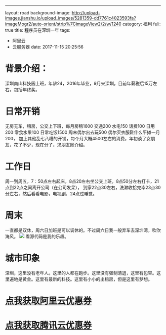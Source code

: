 ---
layout: road
background-image: http://upload-images.jianshu.io/upload_images/5281359-dd7761c4023593fa?imageMogr2/auto-orient/strip%7CimageView2/2/w/1240
category: 福利
fuli: true
title: 程序员在深圳一年
tags:
- 阿里云
- 云服务器
date: 2017-11-15 20:25:56

# 背景介绍：
深圳南山科技园上班，年龄24，2016年毕业，9月来深圳。目前年薪税后15万左右，包括年终奖。

# 日常开销
无房无车，租房，公交上下班，每月房租1600 交通200 水电150 话费100 日用200 零食水果100 日常吃饭1500 周末偶尔出去玩500 偶尔买衣服鞋什么平摊一月200，
加上其他乱七八糟的开销，每个月大概4500左右的消费，年初谈了女朋友，花了不少，现在分了，求朋友圈介绍。

# 工作日

周一到周五，7：50点左右起床，8点20左右坐公交上班，8点50分左右打卡，21点到22点之间离开公司（在公司发呆），
到家22点30左右，洗漱收拾完毕23点30分左右，然后看看电影，电视剧，24点过睡觉。

# 周末
一直都是双休，周六日加班是可以调休的。不过周六日我一般弃车去深圳湾，吹吹海风。
![](http://upload-images.jianshu.io/upload_images/3498661-b6ebd2a8d5b00bac.JPG?imageMogr2/auto-orient/strip%7CimageView2/2/w/1240)
看源代码是我的乐趣。

# 城市印象
深圳，这里没有老年人。这里的人都在跑步。这里没有强制清退，这里有包容。这里遍地是黄金。这里有最新的科技。这里有小小的出租房，但是这里有梦想。


# **[点我获取阿里云优惠券](https://promotion.aliyun.com/ntms/act/ambassador/sharetouser.html?userCode=vf2b5zld&utm_source=vf2b5zld)**

# **[点我获取腾讯云优惠券](https://cloud.tencent.com/redirect.php?redirect=1001&cps_key=1cdaea7b77fe67188b187bce55796594)**